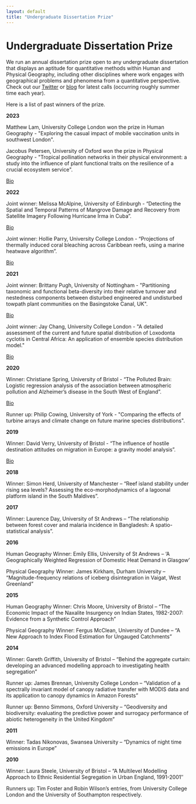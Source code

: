 ```yaml
---
layout: default
title: "Undergraduate Dissertation Prize"
---
```


# Undergraduate Dissertation Prize

We run an annual dissertation prize open to any undergraduate dissertation that displays an aptitude for quantitative methods within Human and Physical Geography, including other disciplines where work engages with geographical problems and phenomena from a quantitative perspective. Check out our [Twitter](https://twitter.com/qmrg_rgs_ibg) or [blog](https://qmrg.github.io/blog) for latest calls (occurring roughly summer time each year).

Here is a list of past winners of the prize.

**2023**

Matthew Lam, University College London won the prize in Human Geography - "Exploring the casual impact of mobile vaccination units in southwest London".
 

Jacobus Petersen, University of Oxford won the prize in Physical Geography -  "Tropical pollination networks in their physical environment: a study into the influence of plant functional traits on the resilience of a crucial ecosystem service".

[Bio](https://qmrg.github.io/blog/2023/12/11/UG_dissertation_winners)


**2022**

Joint winner: Melissa McAlpine, University of Edinburgh - “Detecting the Spatial and Temporal Patterns of Mangrove Damage and Recovery from Satellite Imagery Following Hurricane Irma in Cuba”.

[Bio](https://qmrg.github.io/blog/2022/09/08/undergrad-winner-mcalpine)

Joint winner: Hollie Parry, University College London - “Projections of thermally induced coral bleaching across Caribbean reefs, using a marine heatwave algorithm”.

[Bio](https://qmrg.github.io/blog/2022/09/08/dissertation-winner-parry)

**2021**

Joint winner: Brittany Pugh, University of Nottingham - "Partitioning taxonomic and functional beta-diversity into their relative turnover and nestedness components between disturbed engineered and undisturbed towpath plant communities on the Basingstoke Canal, UK".

[Bio](https://qmrg.github.io/blog/2021/10/12/Brittany-Pugh-Bio)

Joint winner: Jay Chang, University College London - "A detailed assessment of the current and future spatial distribution of Loxodonta cyclotis in Central Africa: An application of ensemble species distribution model."

[Bio](https://qmrg.github.io/blog/2021/10/12/Jay-Chang-Bio)

**2020**

Winner: Christiane Spring, University of Bristol - “The Polluted Brain: Logistic regression analysis of the association between atmospheric pollution and Alzheimer’s disease in the South West of England”.

[Bio](https://qmrg.github.io/blog/2020/11/10/bio-spring)

Runner up: Philip Cowing, University of York - "Comparing the effects of turbine arrays and climate change on future marine species distributions".

**2019**

Winner: David Verry, University of Bristol - “The influence of hostile destination attitudes on migration in Europe: a gravity model analysis”.

[Bio](https://qmrg.github.io/blog/2020/11/03/Verry_bio)

**2018**

Winner: Simon Herd, University of Manchester – “Reef island stability under rising sea levels? Assessing the eco-morphodynamics of a lagoonal platform island in the South Maldives”.

**2017**

Winner: Laurence Day, University of St Andrews – “The relationship between forest cover and malaria incidence in Bangladesh: A spatio-statistical analysis”.

**2016**

Human Geography Winner: Emily Ellis, University of St Andrews – ‘A Geographically Weighted Regression of Domestic Heat Demand in Glasgow’

Physical Geography Winner: James Kirkham, Durham University – “Magnitude-frequency relations of iceberg disintegration in Vaigat, West Greenland”

**2015**

Human Geography Winner: Chris Moore, University of Bristol – “The Economic Impact of the Naxalite Insurgency on Indian States, 1982-2007: Evidence from a Synthetic Control Approach”

Physical Geography Winner: Fergus McClean, University of Dundee – “A New Approach to Index Flood Estimation for Ungauged Catchments”

**2014**

Winner: Gareth Griffith, University of Bristol – “Behind the aggregate curtain: developing an advanced modelling approach to investigating health segregation”

Runner up: James Brennan, University College London – “Validation of a spectrally invariant model of canopy radiative transfer with MODIS data and its application to canopy dynamics in Amazon Forests”

Runner up: Benno Simmons, Oxford University – “Geodiversity and biodiversity: evaluating the predictive power and surrogacy performance of abiotic heterogeneity in the United Kingdom”

**2011**

Winner: Tadas Nikonovas, Swansea University – “Dynamics of night time emissions in Europe”

**2010**

Winner: Laura Steele, University of Bristol – “A Multilevel Modelling Approach to Ethnic Residential Segregation in Urban England, 1991-2001″

Runners up: Tim Foster and Robin Wilson’s entries, from University College London and the University of Southampton respectively.

